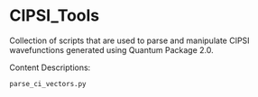 # CIPSI_Tools
Collection of scripts that are used to parse and manipulate CIPSI wavefunctions generated using Quantum Package 2.0.

Content Descriptions:

```
parse_ci_vectors.py
```
